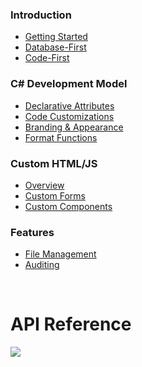 
### Introduction

- [Getting Started](https://docs.servicestack.net/locode/)
- [Database-First](https://docs.servicestack.net/locode/database-first)
- [Code-First](https://docs.servicestack.net/locode/code-first)

### C# Development Model

- [Declarative Attributes](https://docs.servicestack.net/locode/declarative)
- [Code Customizations](https://docs.servicestack.net/locode/programmatic)
- [Branding & Appearance](https://docs.servicestack.net/locode/branding)
- [Format Functions](https://docs.servicestack.net/locode/formatters)

### Custom HTML/JS

- [Overview](https://docs.servicestack.net/locode/custom)
- [Custom Forms](https://docs.servicestack.net/locode/custom-forms)
- [Custom Components](https://docs.servicestack.net/locode/custom-components)

### Features

- [File Management](https://docs.servicestack.net/locode/files)
- [Auditing](https://docs.servicestack.net/locode/auditing)

<p>&nbsp;</p>

# API Reference

[![](https://docs.servicestack.net/assets/shared-api-reference.105444de.png)](https://api.locode.dev)

